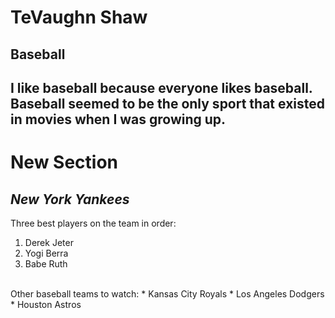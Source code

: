# TeVaughn Shaw
## Baseball

I like baseball because **everyone** likes baseball.<br>
Baseball seemed to be the **only** sport that existed in movies when I was growing up.
--------
# New Section
## *New York Yankees*

Three best players on the team in order:
1. Derek Jeter
2. Yogi Berra
3. Babe Ruth
<br>
Other baseball teams to watch:
* Kansas City Royals
* Los Angeles Dodgers
* Houston Astros